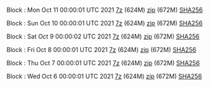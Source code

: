 Block : Mon Oct 11 00:00:01 UTC 2021 [7z](https://transfer.sh/vQWkL3/bootstrap.dat.20211011.7z) (624M) [zip](https://transfer.sh/ojPyg4/bootstrap.dat.20211011.zip) (672M) [SHA256](https://transfer.sh/v7ff2I/sha256.txt)

Block : Sun Oct 10 00:00:01 UTC 2021 [7z](https://transfer.sh/KPjbTo/bootstrap.dat.20211010.7z) (624M) [zip](https://transfer.sh/mswD3B/bootstrap.dat.20211010.zip) (672M) [SHA256](https://transfer.sh/OlndT1/sha256.txt)

Block : Sat Oct  9 00:00:02 UTC 2021 [7z](https://transfer.sh/yntkID/bootstrap.dat.20211009.7z) (624M) [zip](https://transfer.sh/P3GvQC/bootstrap.dat.20211009.zip) (672M) [SHA256](https://transfer.sh/D5u7B2/sha256.txt)

Block : Fri Oct  8 00:00:01 UTC 2021 [7z](https://transfer.sh/FTVSp0/bootstrap.dat.20211008.7z) (624M) [zip](https://transfer.sh/tX57TQ/bootstrap.dat.20211008.zip) (672M) [SHA256](https://transfer.sh/CtHCgN/sha256.txt)

Block : Thu Oct  7 00:00:01 UTC 2021 [7z](https://transfer.sh/yTzvyU/bootstrap.dat.20211007.7z) (624M) [zip](https://transfer.sh/J7twEq/bootstrap.dat.20211007.zip) (672M) [SHA256](https://transfer.sh/gItmUR/sha256.txt)

Block : Wed Oct  6 00:00:01 UTC 2021 [7z](https://transfer.sh/Vax0Kq/bootstrap.dat.20211006.7z) (624M) [zip](https://transfer.sh/4VKQl1/bootstrap.dat.20211006.zip) (672M) [SHA256](https://transfer.sh/aGufFI/sha256.txt)
